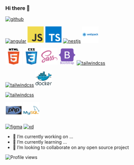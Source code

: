 ### Hi there 👋
[<img src='https://cdn.jsdelivr.net/npm/simple-icons@3.0.1/icons/github.svg' alt='github' height='18'>](https://github.com/saeidi-dev) 

[<img src='https://angular.io/assets/images/logos/angular/angular.svg' alt='angular' height='52'>](https://angular.io) 
[<img src='https://raw.githubusercontent.com/devicons/devicon/master/icons/javascript/javascript-original.svg' alt='javascript' height='52'>](https://developer.mozilla.org/en-US/docs/Web/JavaScript) 
[<img src='https://raw.githubusercontent.com/devicons/devicon/master/icons/typescript/typescript-original.svg' alt='typescript' height='52'>](https://www.typescriptlang.org/) 
[<img src='https://assets.zabbix.com/img/brands/nodejs.svg' alt='nestjs' height='52'>](https://nodejs.org/en/)
[<img src='https://raw.githubusercontent.com/devicons/devicon/d00d0969292a6569d45b06d3f350f463a0107b0d/icons/webpack/webpack-original-wordmark.svg' alt='webpack' height='52'>](https://webpack.js.org)


[<img src='https://raw.githubusercontent.com/devicons/devicon/master/icons/html5/html5-original-wordmark.svg' alt='html5' height='52'>](https://www.w3.org/html/) 
[<img src='https://raw.githubusercontent.com/devicons/devicon/master/icons/css3/css3-original-wordmark.svg' alt='css3' height='52'>](https://www.w3schools.com/css/) 
[<img src='https://raw.githubusercontent.com/devicons/devicon/master/icons/sass/sass-original.svg' alt='css3' height='52'>](https://sass-lang.com)
[<img src='https://raw.githubusercontent.com/devicons/devicon/master/icons/bootstrap/bootstrap-plain-wordmark.svg' alt='bootstrap' height='52'>](https://getbootstrap.com)
[<img src='https://www.vectorlogo.zone/logos/tailwindcss/tailwindcss-icon.svg' alt='tailwindcss' height='52'>](https://tailwindcss.com/)

[<img src='https://www.vectorlogo.zone/logos/git-scm/git-scm-icon.svg' alt='tailwindcss' height='52'>](https://git-scm.com/)
[<img src='https://raw.githubusercontent.com/devicons/devicon/master/icons/docker/docker-original-wordmark.svg' alt='tailwindcss' height='52'>](https://www.docker.com/)

[<img src='https://raw.githubusercontent.com/simple-icons/simple-icons/6e46ec1fc23b60c8fd0d2f2ff46db82e16dbd75f/icons/cypress.svg' alt='tailwindcss' height='52'>](https://www.cypress.io)

[<img src='https://raw.githubusercontent.com/devicons/devicon/master/icons/php/php-original.svg' alt='tailwindcss' height='52'>](https://www.php.net)
[<img src='https://raw.githubusercontent.com/devicons/devicon/master/icons/mysql/mysql-original-wordmark.svg' alt='mysql' height='52'>](https://www.mysql.com/)

[<img src='https://www.vectorlogo.zone/logos/figma/figma-icon.svg' alt='figma' height='52'>](https://www.figma.com/)
[<img src='https://cdn.worldvectorlogo.com/logos/adobe-xd.svg' alt='xd' height='52'>](https://www.adobe.com/products/xd.html)


- 🔭 I’m currently working on ...
- 🌱 I’m currently learning ...
- 👯 I’m looking to collaborate on any open source project


![Profile views](https://gpvc.arturio.dev/saeidi-dev) 
